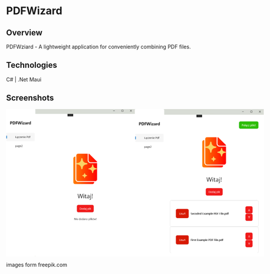 # PDFWizard

## Overview
PDFWziard - A lightweight application for conveniently combining PDF files.

## Technologies

C# | .Net Maui

## Screenshots
<div style="display:flex">
  <img src="./pdfwizard_screen_1.png" Height="400" />
  <img src="./pdfwizard_screen_2.png" Height="400" />
</div>

images form freepik.com
